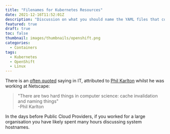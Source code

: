 ```yaml
---
title: "Filenames for Kubernetes Resources" 
date: 2021-12-16T11:52:01Z 
description: "Discussion on what you should name the YAML files that contain your Kubernetes resources"
featured: true 
draft: true 
toc: false 
thumbnail: images/thumbnails/openshift.png 
categories:
  - Containers
tags:
  - Kubernetes
  - OpenShift
  - Linux
---
```

There is an [often quoted](https://martinfowler.com/bliki/TwoHardThings.html) saying in IT, attributed to [Phil Karlton](https://www.karlton.org/2017/12/naming-things-hard/) whilst he was working at Netscape:

 > "There are two hard things in computer science: cache invalidation and naming things"
 > <br>-Phil Karlton

In the days before Public Cloud Providers, if you worked for a large organisation you have likely spent many hours discussing system hostnames.